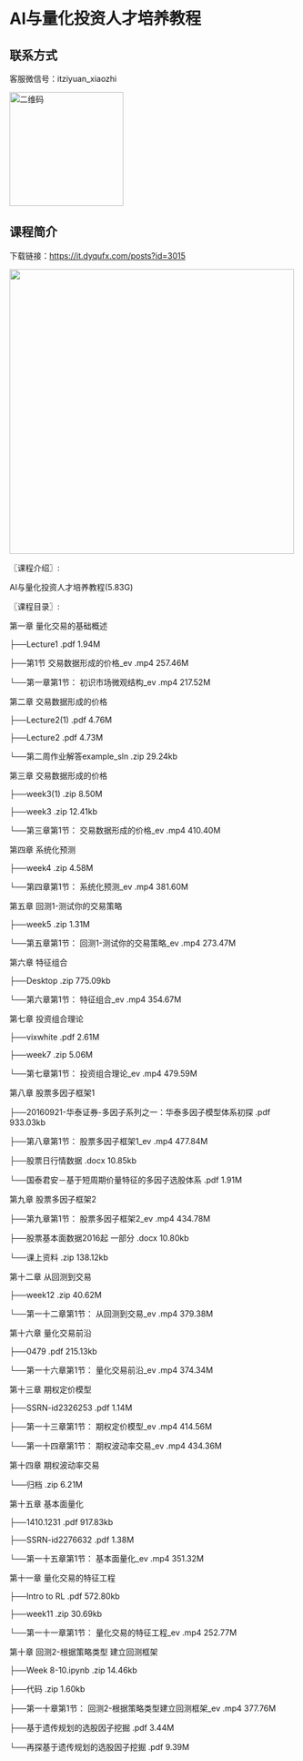 # AI与量化投资人才培养教程

## 联系方式

客服微信号：itziyuan_xiaozhi

<img src="https://ziyuanyun.oss-cn-guangzhou.aliyuncs.com/common/20240614073449/666b82192834a.jpg" width="200" height="200" alt="二维码">

## 课程简介

下载链接：https://it.dyqufx.com/posts?id=3015

<img src="https://ziyuanyun.oss-cn-guangzhou.aliyuncs.com/yun/20240515184916/6644932c0a063.jpg" width="500" alt="">

  〖课程介绍〗:

 AI与量化投资人才培养教程(5.83G)

 〖课程目录〗:

 第一章 量化交易的基础概述

 ├──Lecture1 .pdf 1.94M

 ├──第1节 交易数据形成的价格_ev .mp4 257.46M

 └──第一章第1节： 初识市场微观结构_ev .mp4 217.52M

 第二章 交易数据形成的价格

 ├──Lecture2(1) .pdf 4.76M

 ├──Lecture2 .pdf 4.73M

 └──第二周作业解答example_sln .zip 29.24kb

 第三章 交易数据形成的价格

 ├──week3(1) .zip 8.50M

 ├──week3 .zip 12.41kb

 └──第三章第1节： 交易数据形成的价格_ev .mp4 410.40M

 第四章 系统化预测

 ├──week4 .zip 4.58M

 └──第四章第1节： 系统化预测_ev .mp4 381.60M

 第五章 回测1-测试你的交易策略

 ├──week5 .zip 1.31M

 └──第五章第1节： 回测1-测试你的交易策略_ev .mp4 273.47M

 第六章 特征组合

 ├──Desktop .zip 775.09kb

 └──第六章第1节： 特征组合_ev .mp4 354.67M

 第七章 投资组合理论

 ├──vixwhite .pdf 2.61M

 ├──week7 .zip 5.06M

 └──第七章第1节： 投资组合理论_ev .mp4 479.59M

 第八章 股票多因子框架1

 ├──20160921-华泰证券-多因子系列之一：华泰多因子模型体系初探 .pdf 933.03kb

 ├──第八章第1节： 股票多因子框架1_ev .mp4 477.84M

 ├──股票日行情数据 .docx 10.85kb

 └──国泰君安－基于短周期价量特征的多因子选股体系 .pdf 1.91M

 第九章 股票多因子框架2

 ├──第九章第1节： 股票多因子框架2_ev .mp4 434.78M

 ├──股票基本面数据2016起 一部分 .docx 10.80kb

 └──课上资料 .zip 138.12kb

 第十二章 从回测到交易

 ├──week12 .zip 40.62M

 └──第一十二章第1节： 从回测到交易_ev .mp4 379.38M

 第十六章 量化交易前沿

 ├──0479 .pdf 215.13kb

 └──第一十六章第1节： 量化交易前沿_ev .mp4 374.34M

 第十三章 期权定价模型

 ├──SSRN-id2326253 .pdf 1.14M

 ├──第一十三章第1节： 期权定价模型_ev .mp4 414.56M

 └──第一十四章第1节： 期权波动率交易_ev .mp4 434.36M

 第十四章 期权波动率交易

 └──归档 .zip 6.21M

 第十五章 基本面量化

 ├──1410.1231 .pdf 917.83kb

 ├──SSRN-id2276632 .pdf 1.38M

 └──第一十五章第1节： 基本面量化_ev .mp4 351.32M

 第十一章 量化交易的特征工程

 ├──Intro to RL .pdf 572.80kb

 ├──week11 .zip 30.69kb

 └──第一十一章第1节： 量化交易的特征工程_ev .mp4 252.77M

 第十章 回测2-根据策略类型 建立回测框架

 ├──Week 8-10.ipynb .zip 14.46kb

 ├──代码 .zip 1.60kb

 ├──第一十章第1节： 回测2-根据策略类型建立回测框架_ev .mp4 377.76M

 ├──基于遗传规划的选股因子挖掘 .pdf 3.44M

 └──再探基于遗传规划的选股因子挖掘 .pdf 9.39M

  